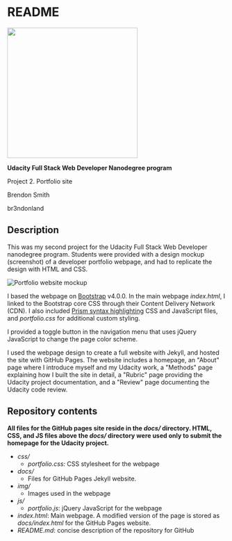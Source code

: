 # README

<a href="https://www.udacity.com/">
	<img src="https://s3-us-west-1.amazonaws.com/udacity-content/rebrand/svg/logo.min.svg" width="300">
</a>

**Udacity Full Stack Web Developer Nanodegree program**

Project 2. Portfolio site

Brendon Smith

br3ndonland

## Description

This was my second project for the Udacity Full Stack Web Developer nanodegree program. Students were provided with a design mockup (screenshot) of a developer portfolio webpage, and had to replicate the design with HTML and CSS.

<img src="docs/img/design-mockup-portfolio-thumbnail-square.png" alt="Portfolio website mockup">

I based the webpage on [Bootstrap](http://getbootstrap.com/) v4.0.0. In the main webpage _index.html_, I linked to the Bootstrap core CSS through their Content Delivery Network (CDN). I also included [Prism syntax highlighting](http://prismjs.com/) CSS and JavaScript files, and _portfolio.css_ for additional custom styling.

I provided a toggle button in the navigation menu that uses jQuery JavaScript to change the page color scheme.

I used the webpage design to create a full website with Jekyll, and hosted the site with GitHub Pages. The website includes a homepage, an "About" page where I introduce myself and my Udacity work, a "Methods" page explaining how I built the site in detail, a "Rubric" page providing the Udacity project documentation, and a "Review" page documenting the Udacity code review.

## Repository contents

**All files for the GitHub pages site reside in the _docs/_ directory. HTML, CSS, and JS files above the _docs/_ directory were used only to submit the homepage for the Udacity project.**

- _css/_
  - _portfolio.css:_ CSS stylesheet for the webpage
- _docs/_
  - Files for GitHub Pages Jekyll website.
- _img/_
  - Images used in the webpage
- _js/_
  - _portfolio.js_: jQuery JavaScript for the webpage
- _index.html_: Main webpage. A modified version of the page is stored as _docs/index.html_ for the GitHub Pages website.
- _README.md_: concise description of the repository for GitHub
